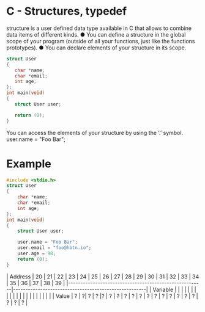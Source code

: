 # C - Structures, typedef
 structure is a user defined data type available in C that allows to combine data items of different kinds.
 ● You can define a structure in the global scope of your program (outside of all your functions, just like the functions prototypes).
 ● You can declare elements of your structure in its scope.
 ```c
 struct User
{
	char *name;
	char *email;
	int age;
};
int main(void)
{
	struct User user;

	return (0);
}
```
You can access the elements of your structure by using the ‘.’ symbol.
	user.name = "Foo Bar";
# Example
```c
#include <stdio.h>
struct User
{
	char *name;
	char *email;
	int age;
};
int main(void)
{
	struct User user;

	user.name = "Foo Bar";
	user.email = "foo@hbtn.io";
	user.age = 98;
	return (0);
}
```

| Address | 20 | 21 | 22 | 23 | 24 | 25 | 26 | 27 | 28 | 29 | 30 | 31 | 32 | 33 | 34 | 35 | 36 | 37 | 38 | 39 |
|-------------------------------------------------------|------------------------------------------------------|
| Variable | | | | | | | | | | | | | | | | | | | | |
| Value | ? | ?| ? | ? |?  | ? | ? | ? | ? | ? | ? | ? | ? | ? | ? | ? | ? |  ? | ? | ? |
